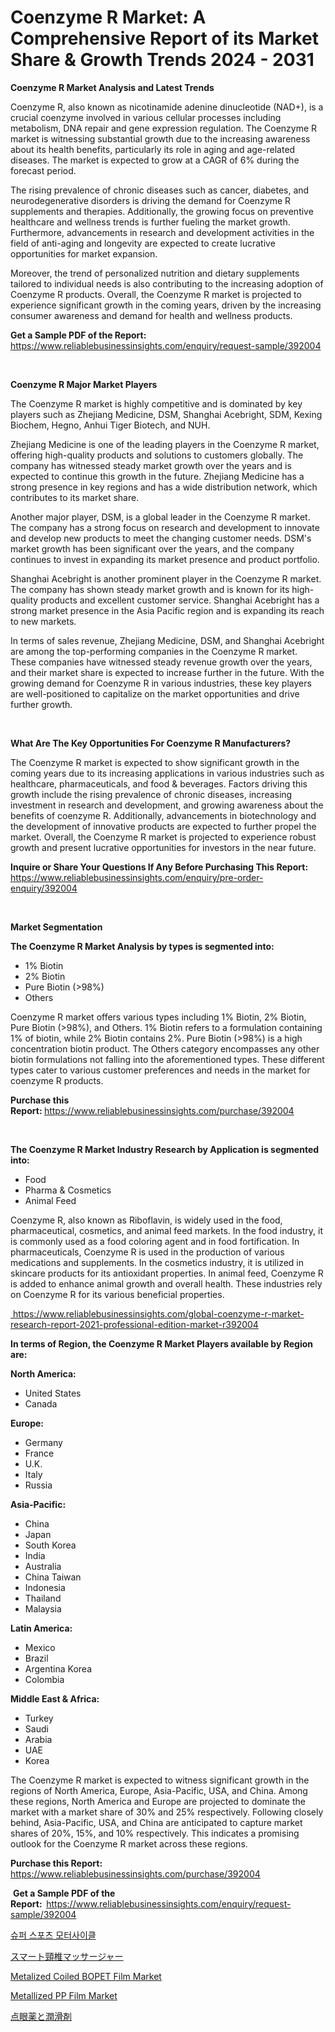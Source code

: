 <p><h1>Coenzyme R Market: A Comprehensive Report of its Market Share & Growth Trends 2024 - 2031</h1></p><p><strong>Coenzyme R Market Analysis and Latest Trends</strong></p>
<p><p>Coenzyme R, also known as nicotinamide adenine dinucleotide (NAD+), is a crucial coenzyme involved in various cellular processes including metabolism, DNA repair and gene expression regulation. The Coenzyme R market is witnessing substantial growth due to the increasing awareness about its health benefits, particularly its role in aging and age-related diseases. The market is expected to grow at a CAGR of 6% during the forecast period.</p><p>The rising prevalence of chronic diseases such as cancer, diabetes, and neurodegenerative disorders is driving the demand for Coenzyme R supplements and therapies. Additionally, the growing focus on preventive healthcare and wellness trends is further fueling the market growth. Furthermore, advancements in research and development activities in the field of anti-aging and longevity are expected to create lucrative opportunities for market expansion.</p><p>Moreover, the trend of personalized nutrition and dietary supplements tailored to individual needs is also contributing to the increasing adoption of Coenzyme R products. Overall, the Coenzyme R market is projected to experience significant growth in the coming years, driven by the increasing consumer awareness and demand for health and wellness products.</p></p>
<p><strong>Get a Sample PDF of the Report:&nbsp;</strong> <a href="https://www.reliablebusinessinsights.com/enquiry/request-sample/392004">https://www.reliablebusinessinsights.com/enquiry/request-sample/392004</a></p>
<p>&nbsp;</p>
<p><strong>Coenzyme R Major Market Players</strong></p>
<p><p>The Coenzyme R market is highly competitive and is dominated by key players such as Zhejiang Medicine, DSM, Shanghai Acebright, SDM, Kexing Biochem, Hegno, Anhui Tiger Biotech, and NUH. </p><p>Zhejiang Medicine is one of the leading players in the Coenzyme R market, offering high-quality products and solutions to customers globally. The company has witnessed steady market growth over the years and is expected to continue this growth in the future. Zhejiang Medicine has a strong presence in key regions and has a wide distribution network, which contributes to its market share.</p><p>Another major player, DSM, is a global leader in the Coenzyme R market. The company has a strong focus on research and development to innovate and develop new products to meet the changing customer needs. DSM's market growth has been significant over the years, and the company continues to invest in expanding its market presence and product portfolio.</p><p>Shanghai Acebright is another prominent player in the Coenzyme R market. The company has shown steady market growth and is known for its high-quality products and excellent customer service. Shanghai Acebright has a strong market presence in the Asia Pacific region and is expanding its reach to new markets.</p><p>In terms of sales revenue, Zhejiang Medicine, DSM, and Shanghai Acebright are among the top-performing companies in the Coenzyme R market. These companies have witnessed steady revenue growth over the years, and their market share is expected to increase further in the future. With the growing demand for Coenzyme R in various industries, these key players are well-positioned to capitalize on the market opportunities and drive further growth.</p></p>
<p>&nbsp;</p>
<p><strong>What Are The Key Opportunities For Coenzyme R Manufacturers?</strong></p>
<p><p>The Coenzyme R market is expected to show significant growth in the coming years due to its increasing applications in various industries such as healthcare, pharmaceuticals, and food & beverages. Factors driving this growth include the rising prevalence of chronic diseases, increasing investment in research and development, and growing awareness about the benefits of coenzyme R. Additionally, advancements in biotechnology and the development of innovative products are expected to further propel the market. Overall, the Coenzyme R market is projected to experience robust growth and present lucrative opportunities for investors in the near future.</p></p>
<p><strong>Inquire or Share Your Questions If Any Before Purchasing This Report:</strong> <a href="https://www.reliablebusinessinsights.com/enquiry/pre-order-enquiry/392004">https://www.reliablebusinessinsights.com/enquiry/pre-order-enquiry/392004</a></p>
<p>&nbsp;</p>
<p><strong>Market Segmentation</strong></p>
<p><strong>The Coenzyme R Market Analysis by types is segmented into:</strong></p>
<p><ul><li>1% Biotin</li><li>2% Biotin</li><li>Pure Biotin (>98%)</li><li>Others</li></ul></p>
<p><p>Coenzyme R market offers various types including 1% Biotin, 2% Biotin, Pure Biotin (>98%), and Others. 1% Biotin refers to a formulation containing 1% of biotin, while 2% Biotin contains 2%. Pure Biotin (>98%) is a high concentration biotin product. The Others category encompasses any other biotin formulations not falling into the aforementioned types. These different types cater to various customer preferences and needs in the market for coenzyme R products.</p></p>
<p><strong>Purchase this Report:&nbsp;</strong><a href="https://www.reliablebusinessinsights.com/purchase/392004">https://www.reliablebusinessinsights.com/purchase/392004</a></p>
<p>&nbsp;</p>
<p><strong>The Coenzyme R Market Industry Research by Application is segmented into:</strong></p>
<p><ul><li>Food</li><li>Pharma & Cosmetics</li><li>Animal Feed</li></ul></p>
<p><p>Coenzyme R, also known as Riboflavin, is widely used in the food, pharmaceutical, cosmetics, and animal feed markets. In the food industry, it is commonly used as a food coloring agent and in food fortification. In pharmaceuticals, Coenzyme R is used in the production of various medications and supplements. In the cosmetics industry, it is utilized in skincare products for its antioxidant properties. In animal feed, Coenzyme R is added to enhance animal growth and overall health. These industries rely on Coenzyme R for its various beneficial properties.</p></p>
<p><a href="https://www.reliablebusinessinsights.com/global-coenzyme-r-market-research-report-2021-professional-edition-market-r392004">&nbsp;https://www.reliablebusinessinsights.com/global-coenzyme-r-market-research-report-2021-professional-edition-market-r392004</a></p>
<p><strong>In terms of Region, the Coenzyme R Market Players available by Region are:</strong></p>
<p>
    <p> <strong> North America: </strong>
        <ul>
            <li>United States</li>
            <li>Canada</li>
        </ul>
        </p> 
    <p> <strong> Europe: </strong>
        <ul>
            <li>Germany</li>
            <li>France</li>
            <li>U.K.</li>
            <li>Italy</li>
            <li>Russia</li>
        </ul>
        </p> 
    <p> <strong> Asia-Pacific: </strong>
        <ul>
            <li>China</li>
            <li>Japan</li>
            <li>South Korea</li>
            <li>India</li>
            <li>Australia</li>
            <li>China Taiwan</li>
            <li>Indonesia</li>
            <li>Thailand</li>
            <li>Malaysia</li>
        </ul>
        </p> 
    <p> <strong> Latin America: </strong>
        <ul>
            <li>Mexico</li>
            <li>Brazil</li>
            <li>Argentina Korea</li>
            <li>Colombia</li>
        </ul>
        </p> 
    <p> <strong> Middle East & Africa: </strong>
        <ul>
            <li>Turkey</li>
            <li>Saudi</li>
            <li>Arabia</li>
            <li>UAE</li>
            <li>Korea</li>
        </ul>
    </p>
    </p>
<p><p>The Coenzyme R market is expected to witness significant growth in the regions of North America, Europe, Asia-Pacific, USA, and China. Among these regions, North America and Europe are projected to dominate the market with a market share of 30% and 25% respectively. Following closely behind, Asia-Pacific, USA, and China are anticipated to capture market shares of 20%, 15%, and 10% respectively. This indicates a promising outlook for the Coenzyme R market across these regions.</p></p>
<p><strong>Purchase this Report: </strong><a href="https://www.reliablebusinessinsights.com/purchase/392004">https://www.reliablebusinessinsights.com/purchase/392004</a></p>
<p>&nbsp;<strong>Get a Sample PDF of the Report:&nbsp;&nbsp;</strong><a href="https://www.reliablebusinessinsights.com/enquiry/request-sample/392004">https://www.reliablebusinessinsights.com/enquiry/request-sample/392004</a></p>
<p><strong></strong></p>
<p><p><a href="https://medium.com/@emmettsaynford43546/%EA%B8%80%EB%A1%9C%EB%B2%8C-%EC%8A%88%ED%8D%BC-%EC%8A%A4%ED%8F%AC%EC%B8%A0-%EC%98%A4%ED%86%A0%EB%B0%94%EC%9D%B4-%EC%8B%9C%EC%9E%A5%EC%97%90-%EB%8C%80%ED%95%9C-%EC%A2%85%ED%95%A9-%EB%B6%84%EC%84%9D-%EC%84%B1%EC%9E%A5-%EC%B6%94%EC%9D%B4-%EB%B0%8F-%EC%8B%9C%EC%9E%A5-%EC%98%88%EC%B8%A1-2024-2031-246d6d45eb0c">슈퍼 스포츠 모터사이클</a></p><p><a href="https://medium.com/@kelscdowell78456/2024%E5%B9%B4%E3%81%8B%E3%82%892031%E5%B9%B4%E3%81%BE%E3%81%A7%E3%81%AE%E6%9C%9F%E9%96%93%E3%81%AB%E4%BA%88%E6%B8%AC%E3%81%95%E3%82%8C%E3%82%8B%E6%80%A5%E9%80%9F%E3%81%AA%E6%88%90%E9%95%B7%E7%8E%87-%E3%82%92%E6%8C%81%E3%81%A4%E3%82%B0%E3%83%AD%E3%83%BC%E3%83%90%E3%83%AB%E3%82%B9%E3%83%9E%E3%83%BC%E3%83%88%E9%A0%9A%E6%A4%8E%E3%83%9E%E3%83%83%E3%82%B5%E3%83%BC%E3%82%B8%E3%83%A3%E3%83%BC%E5%B8%82%E5%A0%B4%E3%81%AE%E7%AF%84%E5%9B%B2%E3%81%AB%E9%96%A2%E3%81%99%E3%82%8B%E8%A9%B3%E7%B4%B0%E3%81%AA%E5%88%86%E6%9E%90-bb5128ef63e7">スマート頸椎マッサージャー</a></p><p><a href="https://github.com/alwa8650/Market-Research-Report-List-1/blob/main/metalized-coiled-bopet-film-market.md">Metalized Coiled BOPET Film Market</a></p><p><a href="https://github.com/nusratjahan12006/Market-Research-Report-List-1/blob/main/metallized-pp-film-market.md">Metallized PP Film Market</a></p><p><a href="https://github.com/KaliMetz2023/Market-Research-Report-List-1/blob/main/2821949117807.md">点眼薬と潤滑剤</a></p></p>